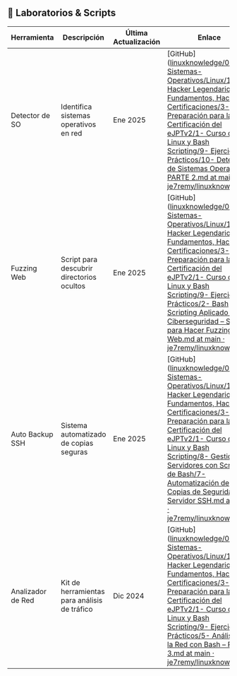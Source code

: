 ## 🧪 Laboratorios & Scripts  

| Herramienta       | Descripción                                  | Última Actualización | Enlace                                                                                                                                                                                                                                                                                                                                                                                                                                                                                                                                                                                                                                                                                                                                                                                                                           |
| ----------------- | -------------------------------------------- | -------------------- | -------------------------------------------------------------------------------------------------------------------------------------------------------------------------------------------------------------------------------------------------------------------------------------------------------------------------------------------------------------------------------------------------------------------------------------------------------------------------------------------------------------------------------------------------------------------------------------------------------------------------------------------------------------------------------------------------------------------------------------------------------------------------------------------------------------------------------- |
| Detector de SO    | Identifica sistemas operativos en red        | Ene 2025             | [GitHub]([linuxknowledge/01-Sistemas-Operativos/Linux/1- El Hacker Legendario 🐧🐍 - Fundamentos, Hacking y Certificaciones/3- Preparación para la Certificación del eJPTv2/1- Curso de Linux y Bash Scripting/9- Ejercicios Prácticos/10- Detector de Sistemas Operativos – PARTE 2.md at main · je7remy/linuxknowledge](https://github.com/je7remy/linuxknowledge/blob/main/01-Sistemas-Operativos/Linux/1-%20El%20Hacker%20Legendario%20%F0%9F%90%A7%F0%9F%90%8D%20-%20Fundamentos%2C%20Hacking%20y%20Certificaciones/3-%20Preparaci%C3%B3n%20para%20la%20Certificaci%C3%B3n%20del%20eJPTv2/1-%20Curso%20de%20Linux%20y%20Bash%20Scripting/9-%20Ejercicios%20Pr%C3%A1cticos/10-%20Detector%20de%20Sistemas%20Operativos%20%E2%80%93%20PARTE%202.md))                                                                          |
| Fuzzing Web       | Script para descubrir directorios ocultos    | Ene 2025             | [GitHub]([linuxknowledge/01-Sistemas-Operativos/Linux/1- El Hacker Legendario 🐧🐍 - Fundamentos, Hacking y Certificaciones/3- Preparación para la Certificación del eJPTv2/1- Curso de Linux y Bash Scripting/9- Ejercicios Prácticos/2- Bash Scripting Aplicado a Ciberseguridad – Script para Hacer Fuzzing Web.md at main · je7remy/linuxknowledge](https://github.com/je7remy/linuxknowledge/blob/main/01-Sistemas-Operativos/Linux/1-%20El%20Hacker%20Legendario%20%F0%9F%90%A7%F0%9F%90%8D%20-%20Fundamentos%2C%20Hacking%20y%20Certificaciones/3-%20Preparaci%C3%B3n%20para%20la%20Certificaci%C3%B3n%20del%20eJPTv2/1-%20Curso%20de%20Linux%20y%20Bash%20Scripting/9-%20Ejercicios%20Pr%C3%A1cticos/2-%20Bash%20Scripting%20Aplicado%20a%20Ciberseguridad%20%E2%80%93%20Script%20para%20Hacer%20Fuzzing%20Web.md))      |
| Auto Backup SSH   | Sistema automatizado de copias seguras       | Ene 2025             | [GitHub]([linuxknowledge/01-Sistemas-Operativos/Linux/1- El Hacker Legendario 🐧🐍 - Fundamentos, Hacking y Certificaciones/3- Preparación para la Certificación del eJPTv2/1- Curso de Linux y Bash Scripting/8- Gestión de Servidores con Scripts de Bash/7- Automatización de Copias de Seguridad en Servidor SSH.md at main · je7remy/linuxknowledge](https://github.com/je7remy/linuxknowledge/blob/main/01-Sistemas-Operativos/Linux/1-%20El%20Hacker%20Legendario%20%F0%9F%90%A7%F0%9F%90%8D%20-%20Fundamentos%2C%20Hacking%20y%20Certificaciones/3-%20Preparaci%C3%B3n%20para%20la%20Certificaci%C3%B3n%20del%20eJPTv2/1-%20Curso%20de%20Linux%20y%20Bash%20Scripting/8-%20Gesti%C3%B3n%20de%20Servidores%20con%20Scripts%20de%20Bash/7-%20Automatizaci%C3%B3n%20de%20Copias%20de%20Seguridad%20en%20Servidor%20SSH.md)) |
| Analizador de Red | Kit de herramientas para análisis de tráfico | Dic 2024             | [GitHub]([linuxknowledge/01-Sistemas-Operativos/Linux/1- El Hacker Legendario 🐧🐍 - Fundamentos, Hacking y Certificaciones/3- Preparación para la Certificación del eJPTv2/1- Curso de Linux y Bash Scripting/9- Ejercicios Prácticos/5- Análisis de la Red con Bash – PARTE 3.md at main · je7remy/linuxknowledge](https://github.com/je7remy/linuxknowledge/blob/main/01-Sistemas-Operativos/Linux/1-%20El%20Hacker%20Legendario%20%F0%9F%90%A7%F0%9F%90%8D%20-%20Fundamentos%2C%20Hacking%20y%20Certificaciones/3-%20Preparaci%C3%B3n%20para%20la%20Certificaci%C3%B3n%20del%20eJPTv2/1-%20Curso%20de%20Linux%20y%20Bash%20Scripting/9-%20Ejercicios%20Pr%C3%A1cticos/5-%20An%C3%A1lisis%20de%20la%20Red%20con%20Bash%20%E2%80%93%20PARTE%203.md))                                                                           |
